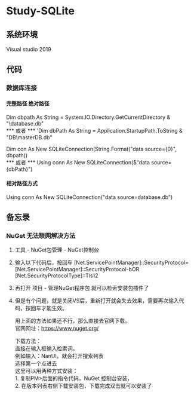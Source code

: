 # Study-SQLite
## 系统环境
   Visual studio 2019
   
   
## 代码
### 数据库连接
#### 完整路径 绝对路径
Dim dbpath As String = System.IO.Directory.GetCurrentDirectory & "\database.db"  
*** 或者 ***
'Dim dbPath As String = Application.StartupPath.ToString & "DB\masterDB.db"  

Dim con As New SQLiteConnection(String.Format("data source={0}", dbpath))   
*** 或者 ***
Using conn As New SQLiteConnection($"data source={dbPath}")  

#### 相对路径方式
Using conn As New SQLiteConnection("data source=database.db")  
   
   
## 备忘录
### NuGet 无法联网解决方法

 1. 工具 - NuGet包管理 - NuGet控制台

 2. 输入以下代码后，按回车
   [Net.ServicePointManager]::SecurityProtocol=[Net.ServicePointManager]::SecurityProtocol-bOR [Net.SecurityProtocolType]::Tls12

 3. 再打开 项目 - 管理NuGet程序包 就可以检索安装包插件了

 4. 但是有个问题，就是关闭VS后，重新打开就会失去效果，需要再次输入代码，按回车才能生效。

	用上面的方法如果还不行，那么直接去官网下载。  
	官网网址：https://www.nuget.org/

	下载方法：  
		直接在输入框输入检索词。  
		例如输入：NanUI，就会打开搜索列表  
		选择第一个点进去  
		这里可以用两种方式安装：  
			1. 复制PM>后面的指令代码，NuGet 控制台安装，  
			2. 在版本列表右侧下载安装包，下载完成双击就可以安装了
